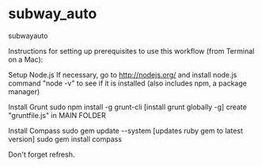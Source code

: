 subway_auto
===========

subwayauto

Instructions for setting up prerequisites to use this workflow (from Terminal on a Mac):

Setup Node.js
If necessary, go to http://nodejs.org/ and install node.js
command "node -v" to see if it is installed (also includes npm, a package manager)

Install Grunt
sudo npm install -g grunt-cli [install grunt globally -g]
create "gruntfile.js" in MAIN FOLDER

Install Compass
sudo gem update --system [updates ruby gem to latest version]
sudo gem install compass

Don't forget refresh.